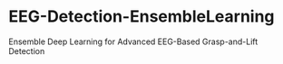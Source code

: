 # EEG-Detection-EnsembleLearning
Ensemble Deep Learning for Advanced EEG-Based Grasp-and-Lift Detection
